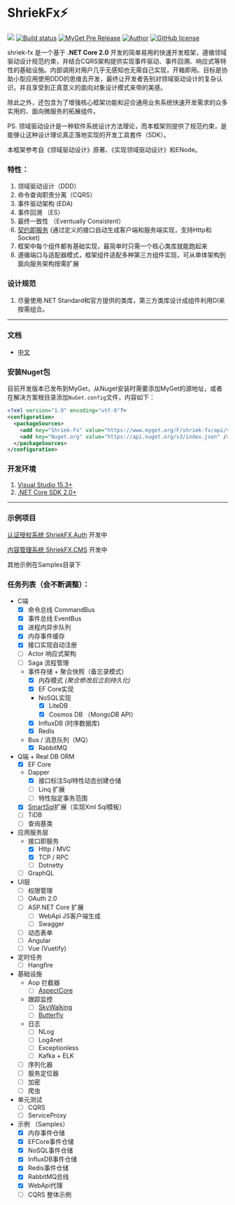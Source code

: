 # ShriekFx:zap: 
[![](https://img.shields.io/badge/.NET%20Core-2.0.0-brightgreen.svg?style=flat-square)](https://www.microsoft.com/net/download/core) 
[![Build status](https://ci.appveyor.com/api/projects/status/mcwi2kqe0daija6c?svg=true)](https://ci.appveyor.com/project/ElderJames/shriekfx)
[![MyGet Pre Release](https://img.shields.io/myget/shriek-fx/vpre/Shriek.svg?style=flat-square&label=myget)](https://www.myget.org/feed/Packages/shriek-fx)
[![Author](https://img.shields.io/badge/author-ElderJames-brightgreen.svg?style=flat-square)](https://yangshunjie.com)
[![GitHub license](https://img.shields.io/badge/license-MIT-brightgreen.svg?style=flat-square)](https://github.com/ElderJames/ShriekFx/blob/master/LICENSE)  

shriek-fx 是一个基于 **.NET Core 2.0** 开发的简单易用的快速开发框架，遵循领域驱动设计规范约束，并结合CQRS架构提供实现事件驱动、事件回溯、响应式等特性的基础设施。内部调用对用户几乎无感知也无需自己实现，开箱即用。目标是协助小型应用使用DDD的思维去开发，最终让开发者告别对领域驱动设计的复杂认识，并且享受到正真意义的面向对象设计模式来带的美感。

除此之外，还包含为了增强核心框架功能和迎合通用业务系统快速开发需求的众多实用的、面向微服务的拓展组件。

PS. 领域驱动设计是一种软件系统设计方法理论，而本框架则提供了规范约束，是能够让这种设计理论真正落地实现的开发工具套件（SDK）。

本框架参考自《领域驱动设计》原著、《实现领域驱动设计》和ENode。

### 特性：

1. 领域驱动设计（DDD）
2. 命令查询职责分离（CQRS）
3. 事件驱动架构 (EDA)
4. 事件回溯 （ES）
5. 最终一致性 （Eventually Consistent）
6. [契约即服务](https://ehttps://shriek-projects.github.io/shriek-fx) (通过定义的接口自动生成客户端和服务端实现，支持Http和Socket)
7. 框架中每个组件都有基础实现，最简单时只需一个核心类库就能跑起来
8. 遵循端口与适配器模式，框架组件适配多种第三方组件实现，可从单体架构到面向服务架构按需扩展

### 设计规范

1. 尽量使用.NET Standard和官方提供的类库，第三方类库设计成组件利用DI来按需组合。


---

### 文档

- [中文](https://shriek-projects.github.io/shriek-fx)

### 安装Nuget包

目前开发版本已发布到MyGet，从Nuget安装时需要添加MyGet的源地址，或者在解决方案根目录添加`NuGet.config`文件，内容如下：

```xml
<?xml version="1.0" encoding="utf-8"?>
<configuration>
  <packageSources>
	<add key="Shriek-Fx" value="https://www.myget.org/F/shriek-fx/api/v3/index.json" />
	<add key="Nuget.org" value="https://api.nuget.org/v3/index.json" />
  </packageSources>
</configuration>
```

### 开发环境

1. [Visual Studio 15.3+](https://www.visualstudio.com/zh-hans/thank-you-downloading-visual-studio/?sku=Community&rel=15)
2. [.NET Core SDK 2.0+](https://github.com/dotnet/core/blob/master/release-notes/download-archive.md)

---

### 示例项目

[认证授权系统 ShriekFX.Auth](https://github.com/Shriek-Projects/shriek-auth) 开发中

[内容管理系统 ShriekFX.CMS](https://github.com/Shriek-Projects/shriek-cms) 开发中

其他示例在Samples目录下

### 任务列表（会不断调整）：

- C端
  - [x] 命令总线 CommandBus
  - [x] 事件总线 EventBus
  - [x] 进程内异步队列
  - [x] 内存事件缓存
  - [x] 接口实现自动注册
  - [ ] Actor 响应式架构
  - [ ] Saga 流程管理
  - 事件存储 + 聚合快照（备忘录模式）
	- [x] 内存模式 *(聚合修改后立刻持久化)*
	- [x] EF Core实现
	- NoSQL实现
		- [x] LiteDB
		- [x] Cosmos DB （MongoDB API）
	- [x] InfluxDB (时序数据库)
	- [x] Redis
  - Bus / 消息队列（MQ）
	- [x] RabbitMQ
- Q端 + Real DB ORM
  - [x] EF Core
  - Dapper
    - [x] 接口标注Sql特性动态创建仓储
    - [ ] Linq 扩展
    - [ ] 特性指定事务范围
  - [x] [SmartSql](https://github.com/Ahoo-Wang/SmartSql)扩展（实现Xml Sql模板）
  - [ ] TiDB
  - [ ] 查询基类
- 应用服务层
  - 接口即服务
	- [x] Http / MVC
	- [x] TCP  / RPC
	- [ ] Dotnetty
  - [ ] GraphQL
- UI层
  - [ ] 权限管理
  - [ ] OAuth 2.0
  - [ ] ASP.NET Core 扩展
	- [ ] WebApi JS客户端生成
	- [ ] Swagger
  - [ ] 动态表单
  - [ ] Angular
  - [ ] Vue (Vuetify)
- 定时任务
  - [ ] Hangfire
- 基础设施
  - Aop 拦截器
	- [ ] [AspectCore](https://github.com/dotnetcore/AspectCore-Framework)
  - 跟踪监控
	- [ ] [SkyWalking](https://github.com/OpenSkywalking/skywalking-netcore)
    - [ ] [Butterfly](https://github.com/ButterflyAPM)
  - 日志
	- [ ] NLog
	- [ ] Log4net
	- [ ] Exceptionless
	- [ ] Kafka + ELK
  - [ ] 序列化器
  - [ ] 服务定位器
  - [ ] 加密
  - [ ] 爬虫
- 单元测试
  - [ ] CQRS
  - [ ] ServiceProxy
- 示例 （Samples）
  - [x] 内存事件仓储
  - [x] EFCore事件仓储
  - [x] NoSQL事件仓储
  - [x] InfluxDB事件仓储
  - [x] Redis事件仓储
  - [x] RabbitMQ总线
  - [x] WebApi代理
  - [ ] CQRS 整体示例
